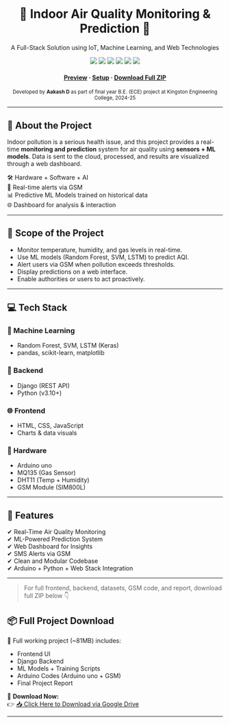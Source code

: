 <div align="center">
  <h1>🌿 Indoor Air Quality Monitoring & Prediction 🌿</h1>
  <p>A Full-Stack Solution using IoT, Machine Learning, and Web Technologies</p>

  <p>
    <img src="https://img.shields.io/badge/IoT-Arduino uno-blue" />
    <img src="https://img.shields.io/badge/IoT-GSM-orange" />
    <img src="https://img.shields.io/badge/ML-RandomForest-green" />
    <img src="https://img.shields.io/badge/ML-SVM-purple" />
    <img src="https://img.shields.io/badge/Frontend-HTML%2FCSS-orange" />
    <img src="https://img.shields.io/badge/Backend-Django-red" />
  </p>

  <h4>
    <a href="#🔬-preview">Preview</a> · 
    <a href="#⚙️-setup--installation">Setup</a> · 
    <a href="#📦-full-project-download">Download Full ZIP</a>
  </h4>
  <p>
    <small>
      Developed by <strong>Aakash D</strong> as part of final year B.E. (ECE) project at Kingston Engineering College, 2024-25
    </small>
  </p>
</div>

---

## 📘 About the Project

Indoor pollution is a serious health issue, and this project provides a real-time **monitoring and prediction** system for air quality using **sensors + ML models**. Data is sent to the cloud, processed, and results are visualized through a web dashboard.

🛠 Hardware + Software + AI  
📶 Real-time alerts via GSM  
📊 Predictive ML Models trained on historical data  
🌐 Dashboard for analysis & interaction

---

## 🎯 Scope of the Project

- Monitor temperature, humidity, and gas levels in real-time.
- Use ML models (Random Forest, SVM, LSTM) to predict AQI.
- Alert users via GSM when pollution exceeds thresholds.
- Display predictions on a web interface.
- Enable authorities or users to act proactively.

---

## 💻 Tech Stack

### 🧠 Machine Learning
- Random Forest, SVM, LSTM (Keras)
- pandas, scikit-learn, matplotlib

### 🧰 Backend
- Django (REST API)
- Python (v3.10+)

### 🌐 Frontend
- HTML, CSS, JavaScript
- Charts & data visuals

### 🧪 Hardware
- Arduino uno
- MQ135 (Gas Sensor)
- DHT11 (Temp + Humidity)
- GSM Module (SIM800L)

---

## 🧾 Features

✔ Real-Time Air Quality Monitoring  
✔ ML-Powered Prediction System  
✔ Web Dashboard for Insights  
✔ SMS Alerts via GSM  
✔ Clean and Modular Codebase  
✔ Arduino + Python + Web Stack Integration  

---

> For full frontend, backend, datasets, GSM code, and report, download full ZIP below 👇

## 📦 Full Project Download

📁 Full working project (~81MB) includes:

- Frontend UI
- Django Backend
- ML Models + Training Scripts
- Arduino Codes (Arduino uno + GSM)
- Final Project Report

🔗 **Download Now:**  
👉 [📥 Click Here to Download via Google Drive](https://drive.google.com/drive/folders/1XGcm2L7Y3-N2DtVwt97S9oxgQTbCw9UK?usp=drive_link)

---

